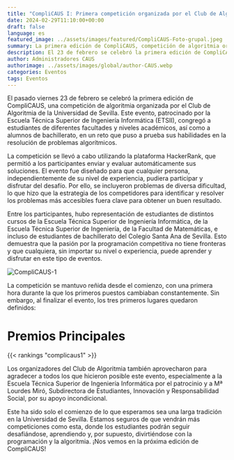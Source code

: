 ```yaml
---
title: "CompliCAUS I: Primera competición organizada por el Club de Algoritmia"
date: 2024-02-29T11:10:00+00:00
draft: false
language: es
featured_image: ../assets/images/featured/CompliCAUS-Foto-grupal.jpeg
summary: La primera edición de CompliCAUS, competición de algoritmia organizada por el Club de Algoritmia de la Universidad de Sevilla, reunió a estudiantes de diversas disciplinas y niveles para enfrentar un desafiante reto de resolución de problemas en la plataforma HackerRank.
description: El 23 de febrero se celebró la primera edición de CompliCAUS, una competición de algoritmia organizada por el Club de Algoritmia de la Universidad de Sevilla y patrocinada por la ETSII. El evento, realizado en HackerRank, reunió a estudiantes de distintas disciplinas y niveles para enfrentarse a retos algorítmicos. La competición fue intensa y mostró que la pasión por la programación trasciende niveles académicos. Agradecemos el apoyo de la ETSII y de Mª Lourdes Miró. Este es solo el comienzo de una prometedora tradición en la Universidad de Sevilla. ¡Nos vemos en la próxima edición!
author: Administradores CAUS
authorimage: ../assets/images/global/author-CAUS.webp
categories: Eventos
tags: Eventos
---
```


El pasado viernes 23 de febrero se celebró la primera edición de CompliCAUS, una competición de algoritmia organizada por el Club de Algoritmia de la Universidad de Sevilla. Este evento, patrocinado por la Escuela Técnica Superior de Ingeniería Informática (ETSII), congregó a estudiantes de diferentes facultades y niveles académicos, así como a alumnos de bachillerato, en un reto que puso a prueba sus habilidades en la resolución de problemas algorítmicos.

La competición se llevó a cabo utilizando la plataforma HackerRank, que permitió a los participantes enviar y evaluar automáticamente sus soluciones. El evento fue diseñado para que cualquier persona, independientemente de su nivel de experiencia, pudiera participar y disfrutar del desafío. Por ello, se incluyeron problemas de diversa dificultad, lo que hizo que la estrategia de los competidores para identificar y resolver los problemas más accesibles fuera clave para obtener un buen resultado.

Entre los participantes, hubo representación de estudiantes de distintos cursos de la Escuela Técnica Superior de Ingeniería Informática, de la Escuela Técnica Superior de Ingeniería, de la Facultad de Matemáticas, e incluso de estudiantes de bachillerato del Colegio Santa Ana de Sevilla. Esto demuestra que la pasión por la programación competitiva no tiene fronteras y que cualquiera, sin importar su nivel o experiencia, puede aprender y disfrutar en este tipo de eventos.


![CompliCAUS-1](CompliCAUS-I-1.jpg)


La competición se mantuvo reñida desde el comienzo, con una primera hora durante la que los primeros puestos cambiaban constantemente. Sin embargo, al finalizar el evento, los tres primeros lugares quedaron definidos:

<!-- - **Primer puesto:** Pablo Moreno Moreu
- **Segundo puesto:** Jaime Argilés Pérez
- **Tercer puesto:** Nicolás Sibello Litrán -->

# Premios Principales

{{< rankings "complicaus1" >}}


Los organizadores del Club de Algoritmia también aprovecharon para agradecer a todos los que hicieron posible este evento, especialmente a la Escuela Técnica Superior de Ingeniería Informática por el patrocinio y a Mª Lourdes Miró, Subdirectora de Estudiantes, Innovación y Responsabilidad Social, por su apoyo incondicional.

Este ha sido solo el comienzo de lo que esperamos sea una larga tradición en la Universidad de Sevilla. Estamos seguros de que vendrán más competiciones como esta, donde los estudiantes podrán seguir desafiándose, aprendiendo y, por supuesto, divirtiéndose con la programación y la algoritmia. ¡Nos vemos en la próxima edición de CompliCAUS!





